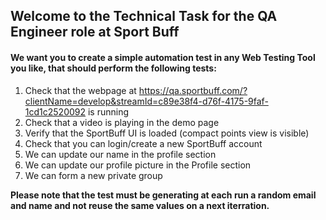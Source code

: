 ## Welcome to the Technical Task for the QA Engineer role at Sport Buff



#### We want you to create a simple automation test in any Web Testing Tool you like, that should perform the following tests: 


1. Check that the webpage at https://qa.sportbuff.com/?clientName=develop&streamId=c89e38f4-d76f-4175-9faf-1cd1c2520092 is running
2. Check that a video is playing in the demo page
3. Verify that the SportBuff UI is loaded (compact points view is visible)
4. Check that you can login/create a new SportBuff account
5. We can update our name in the profile section
6. We can update our profile picture in the Profile section
7. We can form a new private group

**Please note that the test must be generating at each run a random email and name and not reuse the same values on a next iterration.**
